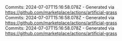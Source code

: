 Commits: 2024-07-07T15:16:58.078Z - Generated via https://github.com/marketplace/actions/artificial-grass
<br>
Commits: 2024-07-07T15:16:58.078Z - Generated via https://github.com/marketplace/actions/artificial-grass
<br>
Commits: 2024-07-07T15:16:58.078Z - Generated via https://github.com/marketplace/actions/artificial-grass
<br>
